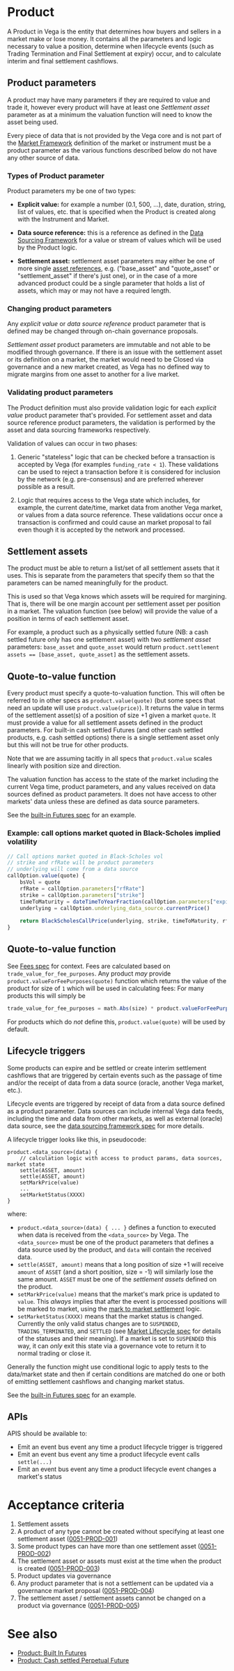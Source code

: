 # Product

A Product in Vega is the entity that determines how buyers and sellers in a market make or lose money. It contains all the parameters and logic necessary to value a position, determine when lifecycle events (such as Trading Termination and Final Settlement at expiry) occur, and to calculate interim and final settlement cashflows. 


## Product parameters

A product may have many parameters if they are required to value and trade it, however every product will have at least one *Settlement asset* parameter as at a minimum the valuation function will need to know the asset being used.

Every piece of data that is not provided by the Vega core and is not part of the [Market Framework](./0001-MKTF-market_framework.md) definition of the market or instrument must be a product parameter as the various functions described below do not have any other source of data.


### Types of Product parameter

Product parameters my be one of two types:

* **Explicit value:** for example a number (0.1, 500, ...), date, duration, string, list of values, etc. that is specified when the Product is created along with the Instrument and Market.

* **Data source reference:** this is a reference as defined in the [Data Sourcing Framework](./0045-DSRC-data_sourcing.md) for a value or stream of values which will be used by the Product logic.

* **Settlement asset:** settlement asset parameters may either be one of more single [asset references](./0040-ASSF-asset_framework.md), e.g. ("base_asset" and "quote_asset" or "settlement_asset" if there's just one), or in the case of a more advanced product could be a single parameter that holds a list of assets, which may or may not have a required length.


### Changing product parameters

Any *explicit value* or *data source reference* product parameter that is defined may be changed through on-chain governance proposals.

*Settlement asset* product parameters are immutable and not able to be modified through governance. If there is an issue with the settlement asset or its definition on a market, the market would need to be Closed via governance and a new market created, as Vega has no defined way to migrate margins from one asset to another for a live market. 


### Validating product parameters

The Product definition must also provide validation logic for each *explicit value* product parameter that's provided. For settlement asset and data source reference product parameters, the validation is performed by the asset and data sourcing frameworks respectively.

Validation of values can occur in two phases:

1. Generic "stateless" logic that can be checked before a transaction is accepted by Vega (for examples `funding_rate < 1`). These validations can be used to reject a transaction before it is considered for inclusion by the network (e.g. pre-consensus) and are preferred wherever possible as a result.

1. Logic that requires access to the Vega state which includes, for example, the current date/time, market data from another Vega market, or values from a data source reference. These validations occur once a transaction is confirmed and could cause an market proposal to fail even though it is accepted by the network and processed.


## Settlement assets

The product must be able to return a list/set of all settlement assets that it uses. This is separate from the parameters that specify them so that the parameters can be named meaningfully for the product.

This is used so that Vega knows which assets will be required for margining. That is, there will be one margin account per settlement asset per position in a market. The valuation function (see below) will provide the value of a position in terms of each settlement asset. 

For example, a product such as a physically settled future (NB: a cash settled future only has one settlement asset) with two *settlement asset* parameters: `base_asset` and `quote_asset` would return `product.settlement assets == [base_asset, quote_asset]` as the settlement assets.


## Quote-to-value function

Every product must specify a quote-to-valuation function. This will often be referred to in other specs as `product.value(quote)` (but some specs that need an update will use `product.value(price)`). It returns the value in terms of the settlement asset(s) of a position of size +1 given a market `quote`. It must provide a value for all settlement assets defined in the product parameters. For built-in cash settled Futures (and other cash settled products, e.g. cash settled options) there is a single settlement asset only but this will not be true for other products.

Note that we are assuming tacitly in all specs that `product.value` scales linearly with position size and direction. 

The valuation function has access to the state of the market including the current Vega time, product parameters, and any values received on data sources defined as product parameters. It does not have access to other markets' data unless these are defined as data source parameters.

See the [built-in Futures spec](./0016-PFUT-product_builtin_future.md) for an example.

### Example: call options market quoted in Black-Scholes implied volatility
```javascript
// Call options market quoted in Black-Scholes vol
// strike and rfRate will be product parameters
// underlying will come from a data source
callOption.value(quote) {
	bsVol = quote
	rfRate = callOption.parameters["rfRate"]
	strike = callOption.parameters["strike"]
	timeToMaturity = dateTimeToYearFraction(callOption.parameters["expiryTime"] - vegaTime)
	underlying = callOption.underlying_data_source.currentPrice()
	
	return BlackScholesCallPrice(underlying, strike, timeToMaturity, rfRate, bsVol)
}
```
## Quote-to-value function

See [Fees spec](./0029-FEES-fees.md) for context. Fees are calculated based on `trade_value_for_fee_purposes`. Any product *may* provide `product.valueForFeePurposes(quote)` function which returns the value of the product for size of `1` which will be used in calculating fees: 
For many products this will simply be
```javascript
trade_value_for_fee_purposes = math.Abs(size) * product.valueForFeePurposes(quote)
```
For products which do *not* define this, `product.value(quote)` will be used by default.


## Lifecycle triggers

Some products can expire and be settled or create interim settlement cashflows that are triggered by certain events such as the passage of time and/or the receipt of data from a data source (oracle, another Vega market, etc.).

Lifecycle events are triggered by receipt of data from a data source defined as a product parameter. Data sources can include internal Vega data feeds, including the time and data from other markets, as well as external (oracle) data source, see the [data sourcing framework spec](./0045-DSRC-data_sourcing.md) for more details.

A lifecycle trigger looks like this, in pseudocode:

```
product.<data_source>(data) {
	// calculation logic with access to product params, data sources, market state
	settle(ASSET, amount)
	settle(ASSET, amount)
	setMarkPrice(value)
	...
	setMarketStatus(XXXX)
}
```

where: 

- `product.<data_source>(data) { ... }` defines a function to executed when data is received from the `<data_source>` by Vega. The `<data_source>` must be one of the product parameters that defines a data source used by the product, and `data` will contain the received data.
- `settle(ASSET, amount)` means that a long position of size +1 will receive `amount` of `ASSET` (and a short position, size = -1) will similarly lose the same amount. `ASSET` must be one of the *settlement assets* defined on the product.
- `setMarkPrice(value)` means that the market's mark price is updated to `value`. This _always_ implies that after the event is processed positions will be marked to market, using the [mark to market settlement](../protocol/0003-MTMK-mark_to_market_settlement.md) logic.
- `setMarketStatus(XXXX)` means that the market status is changed. Currently the only valid status changes are to `SUSPENDED`, `TRADING_TERMINATED`, and `SETTLED` (see [Market Lifecycle spec](./0043-MKTL-market_lifecycle.md) for details of the statuses and their meaning). If a market is set to `SUSPENDED` this way, it can *only* exit this state via a governance vote to return it to normal trading or close it.

Generally the function might use conditional logic to apply tests to the data/market state and then if certain conditions are matched do one or both of emitting settlement cashflows and changing market status.

See the [built-in Futures spec](../protocol/0016-PFUT-product_builtin_future.md) for an example. 


## APIs

APIS should be available to:
- Emit an event bus event any time a product lifecycle trigger is triggered
- Emit an event bus event any time a product lifecycle event calls `settle(...)`
- Emit an event bus event any time a product lifecycle event changes a market's status


# Acceptance criteria

1. Settlement assets
  1. A product of any type cannot be created without specifying at least one settlement asset (<a name="0051-PROD-001" href="#0051-PROD-001">0051-PROD-001</a>)
  2. Some product types can have more than one settlement asset (<a name="0051-PROD-002" href="#0051-PROD-002">0051-PROD-002</a>)
  3. The settlement asset or assets must exist at the time when the product is created (<a name="0051-PROD-003" href="#0051-PROD-003">0051-PROD-003</a>)
2. Product updates via governance
  1. Any product parameter that is not a settlement can be updated via a governance market proposal (<a name="0051-PROD-004" href="#0051-PROD-004">0051-PROD-004</a>)
  2. The settlement asset / settlement assets cannot be changed on a product via governance  (<a name="0051-PROD-005" href="#0051-PROD-005">0051-PROD-005</a>)
  
# See also
- [Product: Built In Futures](./016-PFUT-product_builtin_future.md) 
- [Product: Cash settled Perpetual Future](./0053-PERP-product_builtin_perpetual_future.md)